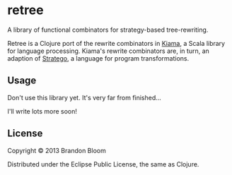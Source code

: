 # retree

A library of functional combinators for strategy-based tree-rewriting.

Retree is a Clojure port of the rewrite combinators in [Kiama](
https://code.google.com/p/kiama/), a Scala library for language processing.
Kiama's rewrite combinators are, in turn, an adaption of [Stratego](
http://strategoxt.org/), a language for program transformations.

## Usage

Don't use this library yet. It's very far from finished...

I'll write lots more soon!

## License

Copyright © 2013 Brandon Bloom

Distributed under the Eclipse Public License, the same as Clojure.
